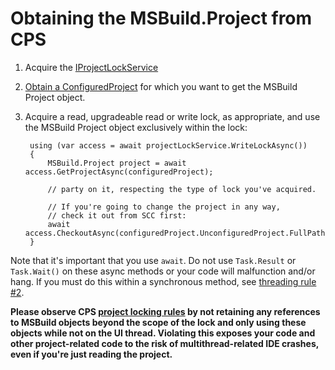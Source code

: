 Obtaining the MSBuild.Project from CPS
======================================

1. Acquire the [IProjectLockService](Obtaining_the_IProjectLockService.md)
2. [Obtain a ConfiguredProject](Finding_CPS_in_a_VS_project.md) for which you want 
   to get the MSBuild Project object.
3. Acquire a read, upgradeable read or write lock, as appropriate, and 
   use the MSBuild Project object exclusively within the lock:
   
        using (var access = await projectLockService.WriteLockAsync())
        {
            MSBuild.Project project = await access.GetProjectAsync(configuredProject);

            // party on it, respecting the type of lock you've acquired. 

            // If you're going to change the project in any way, 
            // check it out from SCC first:
            await access.CheckoutAsync(configuredProject.UnconfiguredProject.FullPath);
        }


Note that it's important that you use `await`. Do not use `Task.Result` or
`Task.Wait()` on these async methods or your code will malfunction and/or hang.
If you must do this within a synchronous method, see [threading rule #2](3_Threading_Rules.md).

**Please observe CPS [project locking rules](The_Project_Lock.md) by not
retaining any references to MSBuild objects beyond the scope of the lock and
only using these objects while not on the UI thread.  Violating this exposes
your code and other project-related code to the risk of multithread-related
IDE crashes, even if you're just reading the project.**